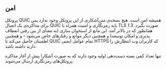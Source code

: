 ## امن

پروتکل QUIC همیشه امن است. هیچ نسخه‌ی متن‌آشکاری از این پروتکل وجود ندارد پس برای مذاکره‌ی یک اتصال QUIC باید رمزنگاری و امنیت همراه با TLS 1.3 صورت بگیرد. همانطور که در بالاتر آمد، این مانع از استخوان سازی (به معنای از بین رفتن انعطاف پذیری و امکان توسعه) و همچنین دیگر موانع و رفتار‌های خاص می‌شود - و همچنین اطمینان حاصل می‌کند تا QUIC تمام عوامل ایمنی HTTPS که کاربران وب انتظارش را دارند داشته باشد.

تنها تعداد کمی بسته دست‌دهی اولیه وجود دارند که به صورت آشکارا پیش از آغاز مذاکره پروتکل‌های رمزنگاری ارسال می‌شوند.
